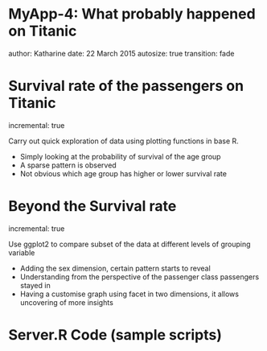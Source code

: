 MyApp-4: 
What probably happened on Titanic
========================================================
author: Katharine
date: 22 March 2015
autosize: true
transition: fade


Survival rate of the passengers on Titanic
========================================================
incremental: true

Carry out quick exploration of data using plotting functions in base R.

- Simply looking at the probability of survival of the age group
- A sparse pattern is observed
- Not obvious which age group has higher or lower survival rate 

Beyond the Survival rate
========================================================
incremental: true

Use ggplot2 to compare subset of the data at different levels of grouping variable

- Adding the sex dimension, certain pattern starts to reveal
- Understanding from the perspective of the passenger class passengers stayed in
- Having a customise graph using facet in two dimensions, it allows uncovering of more insights


Server.R Code (sample scripts)
========================================================


```r
library(shiny)

# Load the titanic data set from the website. Since this doesn't
# rely on any user inputs, do this once at startup and use the value
# throughout the lifetime of the application

titanic <- read.csv("http://biostat.mc.vanderbilt.edu/wiki/pub/Main/DataSets/titanic3.csv")
titanic$age.group <- as.integer(cut(titanic$age, 10))

# calculate survival rate for different combination of class, age group, and sex
library(plyr)
library(ggplot2)
td <- ddply(titanic, c("pclass", "age", "age.group", "sex"), summarise,
            total = length(survived),
            svv = length(survived[survived == 1]),
            probability.survival = svv/total)



## p6 + geom_point(aes(colour = pclass)) + facet_grid(sex ~ pclass)

# Define server logic required to plot various variables to slice and dice further to explore the dataset.
shinyServer(function(input, output) {
      
    # Generate a summary of the dataset
    output$summary <- renderPrint({
            summary(td)
    })
    
    # Generate the scatter plot of suvival rate by age group using Base Graphics
    output$agePlot <- renderPlot({
        plot(probability.survival ~ age.group, 
                data = td, main ="Probability of Survival of Different Age Group (Basic Scatter Plot)")

    })
        
    # Generate the survival rate plot of age by drilling down using ggplot2
    output$psPlot <- reactivePlot(function() {
        # check for the input variable
        if (input$variable == "pclass") {
            # pClass
            
        ps <- ggplot(td, aes(x = age.group, y = probability.survival)) + 
            geom_point(aes(colour = factor(pclass))) + 
            ggtitle("Probability of Survival of Different Age Group - drill down (using ggplot2)") +
            theme(legend.position = "top", legend.direction = "horizontal", 
                  plot.title = element_text(face="bold")) +
            scale_x_continuous("Age Group (Divided into 10 interval groups)")
        
        } else(
        
        if (input$variable == "sex") {
            # sex
            
        ps <- ggplot(td, aes(x = age.group, y = probability.survival)) + 
            geom_point(aes(colour = factor(sex))) + 
            ggtitle("Probability of Survival of Different Age Group - drill down (using ggplot)") +
            theme(legend.position = "top", legend.direction = "horizontal", 
                  plot.title = element_text(face="bold")) +
            scale_x_continuous("Age Group (Divided into 10 interval groups)")
        }
        
        else {
            # pClass and sex
            ps <- ggplot(td, aes(x = age.group, y = probability.survival)) + 
                geom_point(aes(colour = factor(pclass), shape = sex)) + 
                facet_grid(sex ~ pclass) + 
                ggtitle("Probability of Survival of Different Age Group - drill down (using ggplot2)") +
                theme(legend.position = "top", legend.direction = "horizontal", 
                      plot.title = element_text(face="bold")) +
                scale_x_continuous("Age Group (Divided into 10 interval groups)")
        })
        
        print(ps)
    })
  
})
```

ui.R Code (sample scripts)
========================================================

<!--html_preserve--><div class="container-fluid">
<div class="row">
<div class="col-sm-12">
<h1>What probably happened on Titanic</h1>
</div>
</div>
<div class="row">
<div class="col-sm-4">
<form class="well">
<div class="form-group shiny-input-container">
<label class="control-label" for="variable">Choose the variable(s) to drill down to explore the survival rate of age group further:</label>
<div>
<select id="variable"><option value="pclass" selected>Passenger Class</option>
<option value="sex">Sex</option>
<option value="sex ~ pclass">Passenger Class and Sex</option></select>
<script type="application/json" data-for="variable" data-nonempty="">{}</script>
</div>
</div>
<hr/>
<span class="help-block">
Titanic dataset is from Department of Biostatstics of
Vanderbilt University.
Source:
//biostat.mc.vanderbilt.edu/wiki/pub/Main/DataSets/titanic3.csv
</span>
<div>
<button type="submit" class="btn btn-primary">Update View</button>
</div>
</form>
</div>
<div class="col-sm-8">
<div id="agePlot" class="shiny-plot-output" style="width: 100% ; height: 400px"></div>
<div id="psPlot" class="shiny-plot-output" style="width: 100% ; height: 400px"></div>
<h4>Summary</h4>
<pre id="summary" class="shiny-text-output"></pre>
</div>
</div>
</div><!--/html_preserve-->

